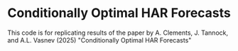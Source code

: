 # Conditionally Optimal HAR Forecasts

This code is for replicating results of the paper by A. Clements, J. Tannock, and A.L. Vasnev (2025) "Conditionally Optimal HAR Forecasts"
